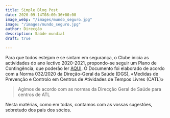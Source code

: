 ```yaml
---
title: Simple Blog Post
date: 2020-09-14T08:00:36+00:00
image_webp: "/images/mundo_seguro.jpg"
image: "/images/mundo_seguro.jpg"
author: Direcção
description: Saúde mundial
draft: true

---
```

Para que todos estejam e se sintam em segurança, o Clube inicia as actividades do ano lectivo 2020-2021, propondo-se seguir um Plano de Contingência, que poderão ler [AQUI](). O Documento foi elaborado de acordo com a Norma 032/2020 da Direção-Geral da Saúde (DGS),  «Medidas de Prevenção e Controlo em Centros de Atividades de Tempos Livres (CATL)»

> Agimos de acordo com as normas da Direcção Geral de Saúde para centros de ATL

Nesta matérias, como em todas, contamos com as vossas sugestões, sobretudo dos pais dos sócios.